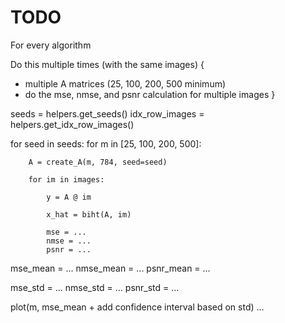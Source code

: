 # TODO

For every algorithm

Do this multiple times (with the same images) {

- multiple A matrices (25, 100, 200, 500 minimum)
- do the mse, nmse, and psnr calculation for multiple images
}

seeds = helpers.get_seeds()
idx_row_images = helpers.get_idx_row_images()

for seed in seeds:
    for m in [25, 100, 200, 500]:

        A = create_A(m, 784, seed=seed)

        for im in images:

            y = A @ im

            x_hat = biht(A, im)

            mse = ...
            nmse = ...
            psnr = ...

mse_mean = ...
nmse_mean = ...
psnr_mean = ...

mse_std = ...
nmse_std = ...
psnr_std = ...

plot(m, mse_mean + add confidence interval based on std)
...
